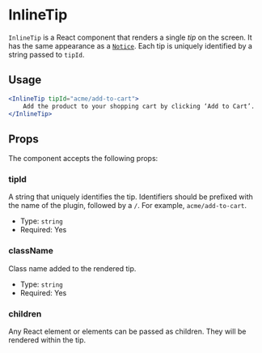 InlineTip
=========

`InlineTip` is a React component that renders a single _tip_ on the screen. It has the same appearance as a [`Notice`](https://developer.wordpress.org/block-editor/components/notice/). Each tip is uniquely identified by a string passed to `tipId`.

## Usage

```jsx
<InlineTip tipId="acme/add-to-cart">
	Add the product to your shopping cart by clicking ‘Add to Cart’.
</InlineTip>
```

## Props

The component accepts the following props:

### tipId

A string that uniquely identifies the tip. Identifiers should be prefixed with the name of the plugin, followed by a `/`. For example, `acme/add-to-cart`.

- Type: `string`
- Required: Yes

### className

Class name added to the rendered tip.

- Type: `string`
- Required: Yes

### children

Any React element or elements can be passed as children. They will be rendered within the tip.
